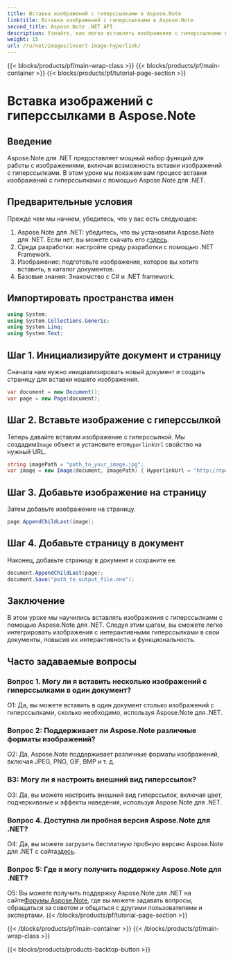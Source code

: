 ```yaml
---
title: Вставка изображений с гиперссылками в Aspose.Note
linktitle: Вставка изображений с гиперссылками в Aspose.Note
second_title: Aspose.Note .NET API
description: Узнайте, как легко вставлять изображения с гиперссылками в Aspose.Note для .NET. Повысьте интерактивность документа с помощью кликабельных изображений.
weight: 15
url: /ru/net/images/insert-image-hyperlink/
---
```


{{< blocks/products/pf/main-wrap-class >}}
{{< blocks/products/pf/main-container >}}
{{< blocks/products/pf/tutorial-page-section >}}

# Вставка изображений с гиперссылками в Aspose.Note

## Введение

Aspose.Note для .NET предоставляет мощный набор функций для работы с изображениями, включая возможность вставки изображений с гиперссылками. В этом уроке мы покажем вам процесс вставки изображений с гиперссылками с помощью Aspose.Note для .NET.

## Предварительные условия

Прежде чем мы начнем, убедитесь, что у вас есть следующее:

1.  Aspose.Note для .NET: убедитесь, что вы установили Aspose.Note для .NET. Если нет, вы можете скачать его с[здесь](https://releases.aspose.com/note/net/).
2. Среда разработки: настройте среду разработки с помощью .NET Framework.
3. Изображение: подготовьте изображение, которое вы хотите вставить, в каталог документов.
4. Базовые знания: Знакомство с C# и .NET framework.

## Импортировать пространства имен

```csharp
using System;
using System.Collections.Generic;
using System.Linq;
using System.Text;
```

## Шаг 1. Инициализируйте документ и страницу

Сначала нам нужно инициализировать новый документ и создать страницу для вставки нашего изображения.

```csharp
var document = new Document();
var page = new Page(document);
```

## Шаг 2. Вставьте изображение с гиперссылкой

Теперь давайте вставим изображение с гиперссылкой. Мы создадим`Image` объект и установите его`HyperlinkUrl` свойство на нужный URL.

```csharp
string imagePath = "path_to_your_image.jpg";
var image = new Image(document, imagePath) { HyperlinkUrl = "http://пример.com" };
```

## Шаг 3. Добавьте изображение на страницу

Затем добавьте изображение на страницу.

```csharp
page.AppendChildLast(image);
```

## Шаг 4. Добавьте страницу в документ

Наконец, добавьте страницу в документ и сохраните ее.

```csharp
document.AppendChildLast(page);
document.Save("path_to_output_file.one");
```

## Заключение

В этом уроке мы научились вставлять изображения с гиперссылками с помощью Aspose.Note для .NET. Следуя этим шагам, вы сможете легко интегрировать изображения с интерактивными гиперссылками в свои документы, повысив их интерактивность и функциональность.

## Часто задаваемые вопросы

### Вопрос 1. Могу ли я вставить несколько изображений с гиперссылками в один документ?

О1: Да, вы можете вставить в один документ столько изображений с гиперссылками, сколько необходимо, используя Aspose.Note для .NET.

### Вопрос 2: Поддерживает ли Aspose.Note различные форматы изображений?

О2: Да, Aspose.Note поддерживает различные форматы изображений, включая JPEG, PNG, GIF, BMP и т. д.

### В3: Могу ли я настроить внешний вид гиперссылок?

О3: Да, вы можете настроить внешний вид гиперссылок, включая цвет, подчеркивание и эффекты наведения, используя Aspose.Note для .NET.

### Вопрос 4. Доступна ли пробная версия Aspose.Note для .NET?

 О4: Да, вы можете загрузить бесплатную пробную версию Aspose.Note для .NET с сайта[здесь](https://releases.aspose.com/).

### Вопрос 5: Где я могу получить поддержку Aspose.Note для .NET?

 О5: Вы можете получить поддержку Aspose.Note для .NET на сайте[Форумы Aspose.Note](https://forum.aspose.com/c/note/28), где вы можете задавать вопросы, обращаться за советом и общаться с другими пользователями и экспертами.
{{< /blocks/products/pf/tutorial-page-section >}}

{{< /blocks/products/pf/main-container >}}
{{< /blocks/products/pf/main-wrap-class >}}

{{< blocks/products/products-backtop-button >}}
